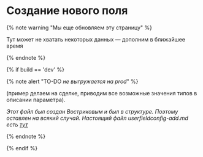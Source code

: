# Создание нового поля 

{% note warning "Мы еще обновляем эту страницу" %}

Тут может не хватать некоторых данных — дополним в ближайшее время

{% endnote %}

{% if build == 'dev' %}

{% note alert "TO-DO _не выгружается на prod_" %}

(пример делаем на сделке, приводим все возможные значения типов в описании параметра).

*Этот файл был создан Востриковым и был в структуре. Поэтому оставлен на всякий случай. Настоящий файл userfieldconfig-add.md есть [тут](../userfieldconfig/userfieldconfig/userfieldconfig-add.md)*

{% endnote %}

{% endif %}